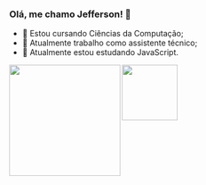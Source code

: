 ### Olá, me chamo Jefferson! 👋

- 🎴 Estou cursando Ciências da Computação;
- 🔭 Atualmente trabalho como assistente técnico;
- 🌱 Atualmente estou estudando JavaScript.

<a href="https://github.com/JeffSSC/JeffSSC/blob/main/README.md">
  <img height=200 align="left" src="https://github-readme-stats.vercel.app/api?username=JeffSSC&show_icons=true&theme=synthwave" />
</a>

<a href="https://github.com/JeffSSC/JeffSSC/blob/main/README.md">
   <img height=100 align="left" src="https://github-readme-stats.vercel.app/api/top-langs/?username=JeffSSC&layout=pie" />
</a>
